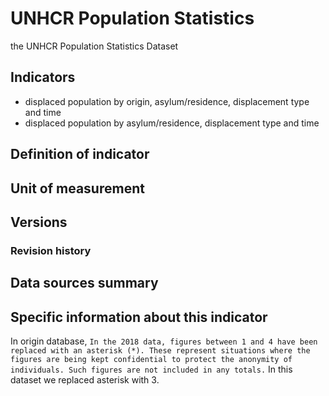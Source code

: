 # UNHCR Population Statistics

the UNHCR Population Statistics Dataset

## Indicators

- displaced population by origin, asylum/residence, displacement type and time
- displaced population by asylum/residence, displacement type and time

## Definition of indicator


## Unit of measurement


## Versions


### Revision history


## Data sources summary


## Specific information about this indicator

In origin database, `In the 2018 data, figures between 1 and 4 have been replaced with an asterisk (*). These represent situations where the figures are being kept confidential to protect the anonymity of individuals. Such figures are not included in any totals.` In this dataset we replaced asterisk with 3.
